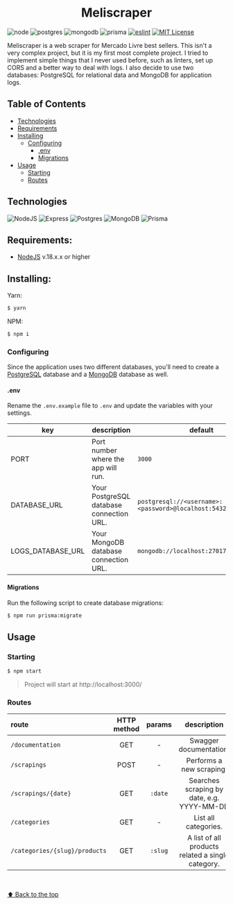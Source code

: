 <h1 align="center"> Meliscraper</h1>

![node](https://img.shields.io/static/v1?label=node&message=18.14.0&color=2d3748&logo=node.js&style=flat-square)
![postgres](https://img.shields.io/static/v1?label=postgres&message=12.15&color=2d3748&logo=postgresql&style=flat-square)
![mongodb](https://img.shields.io/static/v1?label=mongodb&message=6.0.6&color=2d3748&logo=mongodb&style=flat-square)
![prisma](https://img.shields.io/static/v1?label=prisma&message=4.13.0&color=2d3748&logo=prisma&style=flat-square)
[![eslint](https://img.shields.io/badge/eslint-8.31.0-4b32c3?style=flat-square&logo=eslint)](https://eslint.org/)
[![MIT License](https://img.shields.io/badge/license-MIT-green?style=flat-square)](https://raw.githubusercontent.com/daspeon/meliscraper/main/LICENSE)

Meliscraper is a web scraper for Mercado Livre best sellers. This isn't a very complex project, but it is my first most complete project. I tried to implement simple things that I never used before, such as linters, set up CORS and a better way to deal with logs. I also decide to use two databases: PostgreSQL for relational data and MongoDB for application logs.

## Table of Contents

- [Technologies](#technologies)
- [Requirements](#requirements)
- [Installing](#installing)
  - [Configuring](#configuring)
    - [.env](#env)
    - [Migrations](#migrations)
- [Usage](#usage)
  - [Starting](#starting)
  - [Routes](#routes)
    <br/>

## Technologies

![NodeJS](https://img.shields.io/badge/node.js-6DA55F?style=for-the-badge&logo=node.js&logoColor=white)
![Express](https://img.shields.io/badge/express.js-%23404d59.svg?style=for-the-badge&logo=express&logoColor=%2361DAFB)
![Postgres](https://img.shields.io/badge/postgres-%23316192.svg?style=for-the-badge&logo=postgresql&logoColor=white)
![MongoDB](https://img.shields.io/badge/MongoDB-%234ea94b.svg?style=for-the-badge&logo=mongodb&logoColor=white)
![Prisma](https://img.shields.io/badge/Prisma-3982CE?style=for-the-badge&logo=Prisma&logoColor=white)

## **Requirements:**

- [NodeJS](https://nodejs.org/en) v.18.x.x or higher

## **Installing:**

Yarn:

```bash
$ yarn
```

NPM:

```bash
$ npm i
```

### **Configuring**

Since the application uses two different databases, you'll need to create a [PostgreSQL](https://www.postgresql.org/) database and a [MongoDB](https://www.mongodb.com/) database as well.

#### **.env**

Rename the `.env.example` file to `.env` and update the variables with your settings.

| key               | description                              | default                                                        |
| ----------------- | ---------------------------------------- | -------------------------------------------------------------- |
| PORT              | Port number where the app will run.      | `3000`                                                         |
| DATABASE_URL      | Your PostgreSQL database connection URL. | `postgresql://<username>:<password>@localhost:5432/<database>` |
| LOGS_DATABASE_URL | Your MongoDB database connection URL.    | `mongodb://localhost:27017/<database>`                         |

#### **Migrations**

Run the following script to create database migrations:

```bash
$ npm run prisma:migrate
```

## **Usage**

### **Starting**

```bash
$ npm start
```

> Project will start at http://localhost:3000/

### **Routes**

| route                         | HTTP method | params  |                    description                    |
| :---------------------------- | :---------: | :-----: | :-----------------------------------------------: |
| `/documentation`              |     GET     |    -    |              Swagger documentation.               |
| `/scrapings`                  |    POST     |    -    |             Performs a new scraping.              |
| `/scrapings/{date}`           |     GET     | `:date` |    Searches scraping by date, e.g. YYYY-MM-DD     |
| `/categories`                 |     GET     |    -    |               List all categories.                |
| `/categories/{slug}/products` |     GET     | `:slug` | A list of all products related a single category. |

<br/>

[⬆ Back to the top](#-meliscraper)
